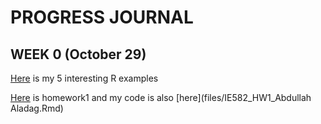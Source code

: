 # PROGRESS JOURNAL
## WEEK 0 (October 29)

[Here](files/example_homework_0.html) is my 5 interesting R examples

[Here](files/IE582_HW1.html) is homework1 and my code is also [here](files/IE582_HW1_Abdullah Aladag.Rmd)



